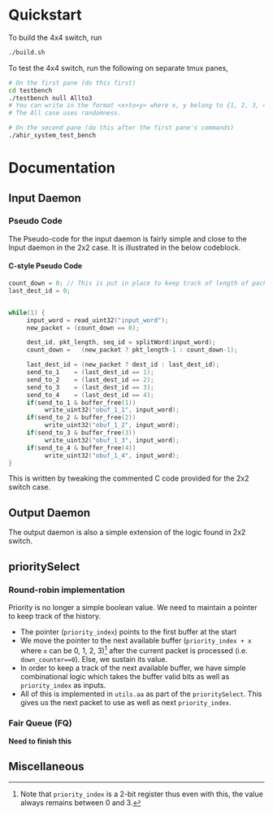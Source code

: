 # Quickstart
To build the 4x4 switch, run
```sh
./build.sh
```
To test the 4x4 switch, run the following on separate tmux panes,
```sh
# On the first pane (do this first)
cd testbench
./testbench null Allto3
# You can write in the format <x>to<y> where x, y belong to {1, 2, 3, 4, All}
# The All case uses randomness.
```
```sh
# On the second pane (do this after the first pane's commands)
./ahir_system_test_bench
```
# Documentation
## Input Daemon
### Pseudo Code
The Pseudo-code for the input daemon is fairly simple and close to the Input daemon in the 2x2 case. It is illustrated in the below codeblock.
#### C-style Pseudo Code
```c
count_down = 0; // This is put in place to keep track of length of packet (in words) remaining
last_dest_id = 0;


while(1) {
     input_word = read_uint32("input_word");
     new_packet = (count_down == 0);

     dest_id, pkt_length, seq_id = splitWord(input_word);
     count_down =   (new_packet ? pkt_length-1 : count_down-1);

     last_dest_id = (new_packet ? dest_id : last_dest_id);
     send_to_1    = (last_dest_id == 1);
     send_to_2    = (last_dest_id == 2);
     send_to_3    = (last_dest_id == 3);
     send_to_4    = (last_dest_id == 4);
     if(send_to_1 & buffer_free(1))
          write_uint32("obuf_1_1", input_word);
     if(send_to_2 & buffer_free(2))
          write_uint32("obuf_1_2", input_word);
     if(send_to_3 & buffer_free(3))
          write_uint32("obuf_1_3", input_word);
     if(send_to_4 & buffer_free(4))
          write_uint32("obuf_1_4", input_word);
}
```
This is written by tweaking the commented C code provided for the 2x2 switch case.

## Output Daemon
The output daemon is also a simple extension of the logic found in 2x2 switch.

## prioritySelect
### Round-robin implementation
Priority is no longer a simple boolean value. We need to maintain a pointer to keep track of the history. 
- The pointer (`priority_index`) points to the first buffer at the start
- We move the pointer to the next available buffer (`priority_index + x` where `x` can be 0, 1, 2, 3)[^1] after the current packet is processed (i.e. `down_counter==0`). Else, we sustain its value.
- In order to keep a track of the next available buffer, we have simple combinational logic which takes the buffer valid bits as well as `priority_index` as inputs.
- All of this is implemented in `utils.aa` as part of the `prioritySelect`. This gives us the next packet to use as well as next `priority_index`.
### Fair Queue (FQ)
**Need to finish this**
## Miscellaneous
			


[^1]: Note that `priority_index` is a 2-bit register thus even with this, the value always remains between 0 and 3.
